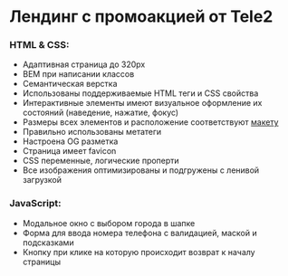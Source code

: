 <h1>Лендинг с промоакцией от Tele2</h1>
<h3>HTML & CSS:</h3>
<ul>
	<li>Адаптивная страница до 320px</li>
	<li>BEM при написании классов</li>
	<li>Семантическая верстка</li>
	<li>Использованы поддерживаемые HTML теги и CSS свойства</li>
	<li>Интерактивные элементы имеют визуальное оформление их состояний (наведение, нажатие, фокус)
	</li>
	<li>Размеры всех элементов и расположение соответствуют <a href="https://www.figma.com/design/Va53gcL9CqNxG4VBVJvtyK/Tele2?node-id=0-1&t=8jHJnYvBprQuzFgV-1">макету</a></li>
	<li>Правильно использованы метатеги</li>
	<li>Настроена OG разметка</li>
	<li>Страница имеет favicon</li>
	<li>CSS переменные, логические проперти</li>
	<li>Все изображения оптимизированы и подгружены с ленивой загрузкой</li>
</ul>
<h3>JavaScript:</h3>
<ul>
	<li>Модальное окно с выбором города в шапке</li>
	<li>Форма для ввода номера телефона с валидацией, маской и подсказками</li>
	<li>Кнопку при клике на которую происходит возврат к началу страницы</li>
</ul>
